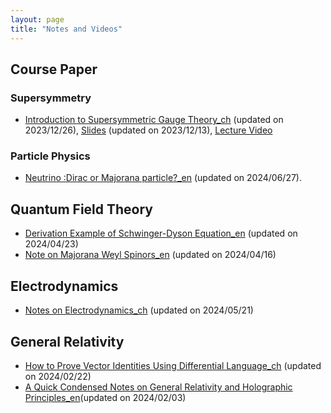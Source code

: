 ```yaml
---
layout: page
title: "Notes and Videos"
---
```

## Course Paper
### Supersymmetry
 - [Introduction to Supersymmetric Gauge Theory_ch](SUSYGAUGE.pdf) (updated on 2023/12/26), [Slides](Supersymmetric_Gauge_Theory.pdf) (updated on 2023/12/13), [Lecture Video](https://www.bilibili.com/video/BV1FG411e7wT/?spm_id_from=333.999.0.0)

### Particle Physics
- [Neutrino :Dirac or Majorana particle?_en](Neutrino_Dirac_or_Majorana_particle.pdf) (updated on 2024/06/27).
   
## Quantum Field Theory
 - [Derivation Example of Schwinger-Dyson Equation_en](Schwinger-Dyson_Equation.pdf) (updated on 2024/04/23)
 - [Note on Majorana Weyl Spinors_en](Majorana-Weyl_Spinor.pdf) (updated on 2024/04/16)

## Electrodynamics
 - [Notes on Electrodynamics_ch](Electrodynamics.pdf) (updated on 2024/05/21)

## General Relativity
 - [How to Prove Vector Identities Using Differential Language_ch](Proof_for_Identities.pdf) (updated on 2024/02/22)
 - [A Quick Condensed Notes on General Relativity and Holographic Principles_en](General_Relativity.pdf)(updated on 2024/02/03)
